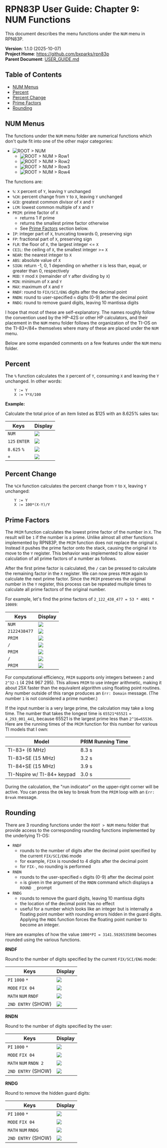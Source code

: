 # RPN83P User Guide: Chapter 9: NUM Functions

This document describes the menu functions under the `NUM` menu in RPN83P.

**Version**: 1.1.0 (2025-10-07)\
**Project Home**: https://github.com/bxparks/rpn83p \
**Parent Document**: [USER_GUIDE.md](USER_GUIDE.md)

## Table of Contents

- [NUM Menus](#num-menus)
- [Percent](#percent)
- [Percent Change](#percent-change)
- [Prime Factors](#prime-factors)
- [Rounding](#rounding)

## NUM Menus

The functions under the `NUM` menu folder are numerical functions which don't
quite fit into one of the other major categories:

- ![ROOT > NUM](images/menu/root-num.png)
    - ![ROOT > NUM > Row1](images/menu/root-num-1.png)
    - ![ROOT > NUM > Row2](images/menu/root-num-2.png)
    - ![ROOT > NUM > Row3](images/menu/root-num-3.png)
    - ![ROOT > NUM > Row4](images/menu/root-num-4.png)

The functions are:

- `%`: `X` percent of `Y`, leaving `Y` unchanged
- `%CH`: percent change from `Y` to `X`, leaving `Y` unchanged
- `GCD`: greatest common divisor of `X` and `Y`
- `LCM`: lowest common multiple of `X` and `Y`
- `PRIM`: prime factor of `X`
    - returns 1 if prime
    - returns the smallest prime factor otherwise
    - See [Prime Factors](#prime-factors) section below.
- `IP`: integer part of `X`, truncating towards 0, preserving sign
- `FP`: fractional part of `X`, preserving sign
- `FLR`: the floor of `X`, the largest integer <= `X`
- `CEIL`: the ceiling of `X`, the smallest integer >= `X`
- `NEAR`: the nearest integer to `X`
- `ABS`: absolute value of `X`
- `SIGN`: return -1, 0, 1 depending on whether `X` is less than, equal, or
    greater than 0, respectively
- `MOD`: `Y` mod `X` (remainder of `Y` after dividing by `X`)
- `MIN`: minimum of `X` and `Y`
- `MAX`: maximum of `X` and `Y`
- `RNDF`: round to `FIX/SCI/ENG` digits after the decimal point
- `RNDN`: round to user-specified `n` digits (0-9) after the decimal point
- `RNDG`: round to remove guard digits, leaving 10 mantissa digits

I hope that most of these are self-explanatory. The names roughly follow the
convention used by the HP-42S or other HP calculators, and their placement in
the `NUM` menu folder follows the organization of the TI-OS on the TI-83+/84+
themselves where many of these are placed under the `NUM` menu.

Below are some expanded comments on a few features under the `NUM` menu folder.

## Percent

The `%` function calculates the `X` percent of `Y`, consuming `X` and leaving
the `Y` unchanged. In other words:

```
    Y := Y
    X := Y*X/100
```

**Example:**

Calculate the total price of an item listed as $125 with an 8.625% sales tax:

| **Keys**              | **Display** |
| ----------------      | --------------------- |
| `NUM`                 | ![](images/num/percent-1.png) |
| `125` `ENTER`         | ![](images/num/percent-2.png) |
| `8.625` `%`           | ![](images/num/percent-3.png) |
| `+`                   | ![](images/num/percent-4.png) |

## Percent Change

The `%CH` function calculates the percent change from `Y` to `X`, leaving `Y`
unchanged:

```
    Y := Y
    X := 100*(X-Y)/Y
```

## Prime Factors

The `PRIM` function calculates the lowest prime factor of the number in `X`. The
result will be `1` if the number is a prime. Unlike almost all other functions
implemented by RPN83P, the `PRIM` function does not replace the original `X`.
Instead it pushes the prime factor onto the stack, causing the original `X` to
move to the `Y` register. This behavior was implemented to allow easier
calculation of all prime factors of a number as follows.

After the first prime factor is calculated, the `/` can be pressed to calculate
the remaining factor in the `X` register. We can now press `PRIM` again to
calculate the next prime factor. Since the `PRIM` preserves the original number
in the `Y` register, this process can be repeated multiple times to calculate
all prime factors of the original number.

For example, let's find the prime factors of `2_122_438_477 = 53 * 4001 *
10009`:

| **Keys**              | **Display** |
| ----------------      | --------------------- |
| `NUM`                 | ![](images/num/prime-1.png) |
| `2122438477`          | ![](images/num/prime-2.png) |
|  `PRIM`               | ![](images/num/prime-3.png) |
| `/`                   | ![](images/num/prime-4.png) |
| `PRIM`                | ![](images/num/prime-5.png) |
| `/`                   | ![](images/num/prime-6.png) |
| `PRIM`                | ![](images/num/prime-7.png) |

For computational efficiency, `PRIM` supports only integers between `2` and
`2^32-1` (4 294 967 295). This allows `PRIM` to use integer arithmetic, making
it about 25X faster than the equivalent algorithm using floating point routines.
Any number outside of this range produces an `Err: Domain` message. (The number
`1` is not considered a prime number.)

If the input number is a very large prime, the calculation may take a long time.
The number that takes the longest time is `65521*65521` = `4_293_001_441`,
because 65521 is the largest prime less than `2^16=65536`. Here are the running
times of the `PRIM` function for this number for various TI models that I own:

| **Model**                     | **PRIM Running Time** |
| ---                           | ---                   |
| TI-83+ (6 MHz)                | 8.3 s                 |
| TI-83+SE (15 MHz)             | 3.2 s                 |
| TI-84+SE (15 MHz)             | 3.9 s                 |
| TI-Nspire w/ TI-84+ keypad    | 3.0 s                 |

During the calculation, the "run indicator" on the upper-right corner will be
active. You can press the `ON` key to break from the `PRIM` loop with an `Err:
Break` message.

## Rounding

There are 3 rounding functions under the `ROOT > NUM` menu folder that provide
access to the corresponding rounding functions implemented by the underlying
TI-OS:

- `RNDF`
    - rounds to the number of digits after the decimal point specified by the
      current `FIX/SCI/ENG` mode
    - for example, `FIX4` is rounded to 4 digits after the decimal point
    - for `FIX-`, no rounding is performed
- `RNDN`
    - rounds to the user-specified `n` digits (0-9) after the decimal point
    - `n` is given in the argument of the `RNDN` command which displays a `ROUND
      _` prompt
- `RNDG`
    - rounds to remove the guard digits, leaving 10 mantissa digits
    - the location of the decimal point has no effect
    - useful for a number which looks like an integer but is internally a
      floating point number with rounding errors hidden in the guard digits.
      Applying the `RNDG` function forces the floating point number to become an
      integer.

Here are examples of how the value `1000*PI = 3141.5926535898` becomes rounded
using the various functions.

**RNDF**

Round to the number of digits specified by the current `FIX/SCI/ENG` mode:

| **Keys**              | **Display** |
| ----------------      | --------------------- |
| `PI` `1000` `*`       | ![](images/num/rounding-01.png) |
| `MODE` `FIX 04`       | ![](images/num/rounding-02.png) |
| `MATH` `NUM` `RNDF`   | ![](images/num/rounding-03.png) |
| `2ND ENTRY` (SHOW)    | ![](images/num/rounding-04.png) |

**RNDN**

Round to the number of digits specified by the user:

| **Keys**              | **Display** |
| ----------------      | --------------------- |
| `PI` `1000` `*`       | ![](images/num/rounding-05.png) |
| `MODE` `FIX 04`       | ![](images/num/rounding-06.png) |
| `MATH` `NUM` `RNDN 2` | ![](images/num/rounding-07.png) |
| `2ND ENTRY` (SHOW)    | ![](images/num/rounding-08.png) |

**RNDG**

Round to remove the hidden guard digits:

| **Keys**              | **Display** |
| ----------------      | --------------------- |
| `PI` `1000` `*`       | ![](images/num/rounding-09.png) |
| `MODE` `FIX 04`       | ![](images/num/rounding-10.png) |
| `MATH` `NUM` `RNDG`   | ![](images/num/rounding-11.png) |
| `2ND ENTRY` (SHOW)    | ![](images/num/rounding-12.png) |
